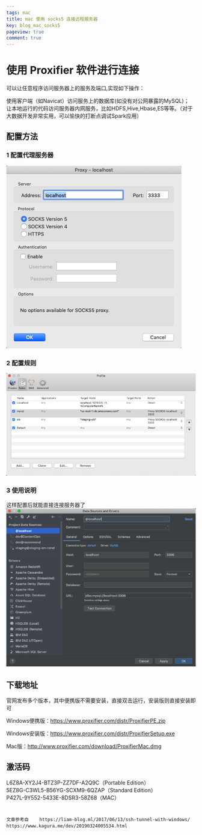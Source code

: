 ```yaml
---
tags: mac
title: mac 使用 socks5 连接远程服务器
key: blog_mac_socks5
pageview: true
comment: true
---
```


# 使用 Proxifier 软件进行连接
可以让任意程序访问服务器上的服务及端口,实现如下操作：

使用客户端（如Navicat）访问服务上的数据库(如没有对公网暴露的MySQL)；
让本地运行的代码访问服务器内网服务，比如HDFS,Hive,Hbase,ES等等。（对于大数据开发非常实用，可以愉快的打断点调试Spark应用）

## 配置方法

### 1 配置代理服务器
![avatar](https://github.com/logosty/logosty.github.io/blob/master/assets/images/Screenshot/WX20191010-%E4%BB%A3%E7%90%86%E6%9C%8D%E5%8A%A1%E5%99%A8.png?raw=true)

### 2 配置规则
![avatar](https://github.com/logosty/logosty.github.io/blob/master/assets/images/Screenshot/WX20191010-%E8%A7%84%E5%88%99.png?raw=true)

### 3 使用说明
这样配置后就能直接连接服务器了
![avatar](https://github.com/logosty/logosty.github.io/blob/master/assets/images/Screenshot/WX20191010-datagrip.png?raw=true)

## 下载地址
官网发布多个版本，其中便携版不需要安装，直接双击运行，安装版则直接安装即可

Windows便携版：https://www.proxifier.com/distr/ProxifierPE.zip

Windows安装版：https://www.proxifier.com/distr/ProxifierSetup.exe

Mac版：http://www.proxifier.com/download/ProxifierMac.dmg

## 激活码
L6Z8A-XY2J4-BTZ3P-ZZ7DF-A2Q9C（Portable Edition）  
5EZ8G-C3WL5-B56YG-SCXM9-6QZAP（Standard Edition）  
P427L-9Y552-5433E-8DSR3-58Z68（MAC）

#
`文章参考自   
https://liam-blog.ml/2017/06/13/ssh-tunnel-with-windows/  
https://www.kagura.me/dev/20190324005534.html`